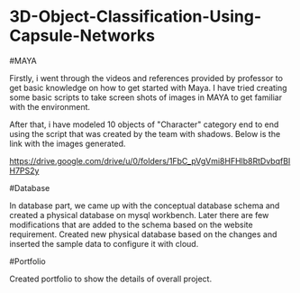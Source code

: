 # 3D-Object-Classification-Using-Capsule-Networks

#MAYA

Firstly, i went through the videos and references provided by professor to get basic knowledge on how to get started with Maya. I have tried creating some basic scripts to take screen shots of images in MAYA to get familiar with the environment.

After that, i have modeled 10 objects of "Character" category end to end using the script that was created by the team with shadows. Below is the link with the images generated. 

https://drive.google.com/drive/u/0/folders/1FbC_pVgVmi8HFHlb8RtDvbqfBIH7PS2y

#Database

In database part, we came up with the conceptual database schema and created a physical database on mysql workbench. Later there are few modifications that are added to the schema based on the website requirement. Created new physical database based on the changes and inserted the sample data to configure it with cloud.


#Portfolio

Created portfolio to show the details of overall project.
